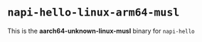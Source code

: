 # `napi-hello-linux-arm64-musl`

This is the **aarch64-unknown-linux-musl** binary for `napi-hello`
